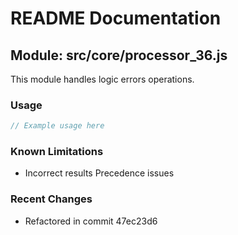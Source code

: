 # README Documentation

## Module: src/core/processor_36.js

This module handles logic errors operations.

### Usage

```java
// Example usage here
```

### Known Limitations

- Incorrect results Precedence issues

### Recent Changes

- Refactored in commit 47ec23d6
